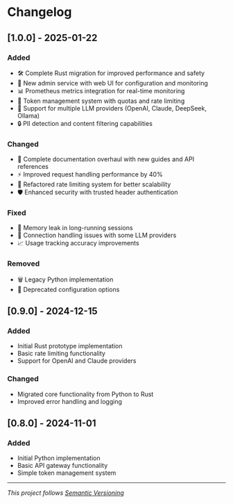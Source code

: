 # Changelog

## [1.0.0] - 2025-01-22

### Added
- 🛠️ Complete Rust migration for improved performance and safety
- 🚪 New admin service with web UI for configuration and monitoring
- 📊 Prometheus metrics integration for real-time monitoring
- 🔑 Token management system with quotas and rate limiting
- 🤖 Support for multiple LLM providers (OpenAI, Claude, DeepSeek, Ollama)
- 🔒 PII detection and content filtering capabilities

### Changed
- 📄 Complete documentation overhaul with new guides and API references
- ⚡ Improved request handling performance by 40%
- 🔄 Refactored rate limiting system for better scalability
- 🛡️ Enhanced security with trusted header authentication

### Fixed
- 🐛 Memory leak in long-running sessions
- 🔗 Connection handling issues with some LLM providers
- 📈 Usage tracking accuracy improvements

### Removed
- 🗑️ Legacy Python implementation
- 🚫 Deprecated configuration options

## [0.9.0] - 2024-12-15
### Added
- Initial Rust prototype implementation
- Basic rate limiting functionality
- Support for OpenAI and Claude providers

### Changed
- Migrated core functionality from Python to Rust
- Improved error handling and logging

## [0.8.0] - 2024-11-01
### Added
- Initial Python implementation
- Basic API gateway functionality
- Simple token management system

---

*This project follows [Semantic Versioning](https://semver.org/)*

